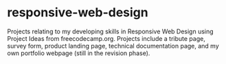 # responsive-web-design
Projects relating to my developing skills in Responsive Web Design using Project Ideas from freecodecamp.org. Projects include a tribute page, survey form, product landing page, technical documentation page, and my own portfolio webpage (still in the revision phase).
